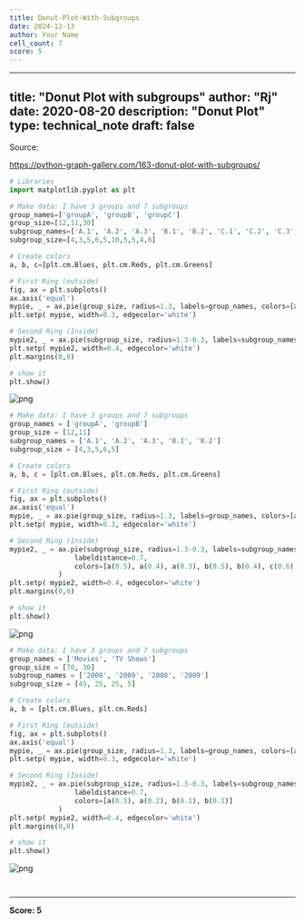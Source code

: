 ```yaml
---
title: Donut-Plot-With-Subgroups
date: 2024-12-13
author: Your Name
cell_count: 7
score: 5
---
```


---
title: "Donut Plot with subgroups"
author: "Rj"
date: 2020-08-20
description: "Donut Plot"
type: technical_note
draft: false
---
Source:

https://python-graph-gallery.com/163-donut-plot-with-subgroups/


```python
# Libraries
import matplotlib.pyplot as plt

# Make data: I have 3 groups and 7 subgroups
group_names=['groupA', 'groupB', 'groupC']
group_size=[12,11,30]
subgroup_names=['A.1', 'A.2', 'A.3', 'B.1', 'B.2', 'C.1', 'C.2', 'C.3', 'C.4', 'C.5']
subgroup_size=[4,3,5,6,5,10,5,5,4,6]

# Create colors
a, b, c=[plt.cm.Blues, plt.cm.Reds, plt.cm.Greens]

# First Ring (outside)
fig, ax = plt.subplots()
ax.axis('equal')
mypie, _ = ax.pie(group_size, radius=1.3, labels=group_names, colors=[a(0.6), b(0.6), c(0.6)] )
plt.setp( mypie, width=0.3, edgecolor='white')

# Second Ring (Inside)
mypie2, _ = ax.pie(subgroup_size, radius=1.3-0.3, labels=subgroup_names, labeldistance=0.7, colors=[a(0.5), a(0.4), a(0.3), b(0.5), b(0.4), c(0.6), c(0.5), c(0.4), c(0.3), c(0.2)])
plt.setp( mypie2, width=0.4, edgecolor='white')
plt.margins(0,0)

# show it
plt.show()
```


    
![png](/mlnotes/images/donut-plot-with-subgroups_2_0.png)
    



```python
# Make data: I have 3 groups and 7 subgroups
group_names = ['groupA', 'groupB']
group_size = [12,11]
subgroup_names = ['A.1', 'A.2', 'A.3', 'B.1', 'B.2']
subgroup_size = [4,3,5,6,5]

# Create colors
a, b, c = [plt.cm.Blues, plt.cm.Reds, plt.cm.Greens]

# First Ring (outside)
fig, ax = plt.subplots()
ax.axis('equal')
mypie, _ = ax.pie(group_size, radius=1.3, labels=group_names, colors=[a(0.6), b(0.6)] )
plt.setp( mypie, width=0.3, edgecolor='white')

# Second Ring (Inside)
mypie2, _ = ax.pie(subgroup_size, radius=1.3-0.3, labels=subgroup_names, 
                labeldistance=0.7, 
                colors=[a(0.5), a(0.4), a(0.3), b(0.5), b(0.4), c(0.6), c(0.5), c(0.4), c(0.3), c(0.2)]
            )
plt.setp( mypie2, width=0.4, edgecolor='white')
plt.margins(0,0)

# show it
plt.show()
```


    
![png](/mlnotes/images/donut-plot-with-subgroups_3_0.png)
    



```python
# Make data: I have 3 groups and 7 subgroups
group_names = ['Movies', 'TV Shows']
group_size = [70, 30]
subgroup_names = ['2008', '2009', '2008', '2009']
subgroup_size = [45, 25, 25, 5]

# Create colors
a, b = [plt.cm.Blues, plt.cm.Reds]

# First Ring (outside)
fig, ax = plt.subplots()
ax.axis('equal')
mypie, _ = ax.pie(group_size, radius=1.3, labels=group_names, colors=[a(0.6), b(0.6)] )
plt.setp( mypie, width=0.3, edgecolor='white')

# Second Ring (Inside)
mypie2, _ = ax.pie(subgroup_size, radius=1.3-0.3, labels=subgroup_names, 
                labeldistance=0.7, 
                colors=[a(0.5), a(0.2), b(0.1), b(0.1)]
            )
plt.setp( mypie2, width=0.4, edgecolor='white')
plt.margins(0,0)

# show it
plt.show()
```


    
![png](/mlnotes/images/donut-plot-with-subgroups_4_0.png)
    



```python

```


```python

```


---
**Score: 5**